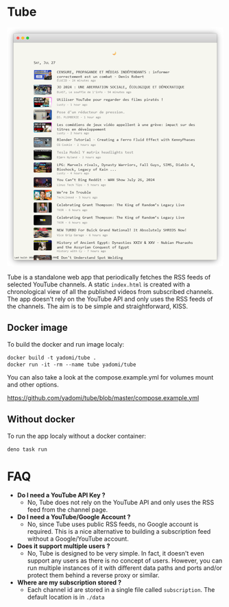 # Tube

![Screenshot of Tube](./screenshot.png)

Tube is a standalone web app that periodically fetches the RSS feeds of selected YouTube channels.
A static `index.html` is created with a chronological view of all the published videos from subscribed channels.
The app doesn't rely on the YouTube API and only uses the RSS feeds of the channels.
The aim is to be simple and straightforward, KISS.

## Docker image

To build the docker and run image localy:

    docker build -t yadomi/tube .
    docker run -it -rm --name tube yadomi/tube

You can also take a look at the compose.example.yml for volumes mount and other options.

https://github.com/yadomi/tube/blob/master/compose.example.yml


## Without docker

To run the app localy without a docker container:

    deno task run

# FAQ

- **Do I need a YouTube API Key ?**
    - No, Tube does not rely on the YouTube API and only uses the RSS feed from the channel page.
- **Do I need a YouTube/Google Account ?**
    - No, since Tube uses public RSS feeds, no Google account is required. This is a nice alternative to building a subscription feed without a Google/YouTube account.
- **Does it support multiple users ?**
    - No, Tube is designed to be very simple. In fact, it doesn't even support any users as there is no concept of users. However, you can run multiple instances of it with different data paths and ports and/or protect them behind a reverse proxy or similar.
- **Where are my subscription stored ?**
    - Each channel id are stored in a single file called `subscription`.
    The default location is in `./data`
